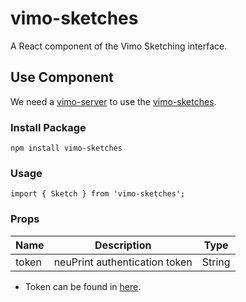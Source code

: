 # vimo-sketches
A React component of the Vimo Sketching interface.

## Use Component
We need a [vimo-server](https://github.com/VCG/vimo-server) to use the [vimo-sketches](https://github.com/VCG/vimo-sketches).

### Install Package
`npm install vimo-sketches`

### Usage
`import { Sketch } from 'vimo-sketches';`

### Props
| Name        | Description                       | Type    | 
| ----------- | --------------------------------- | ------- |
| token       | neuPrint authentication token     | String  |

* Token can be found in [here](https://neuprint.janelia.org/account).

